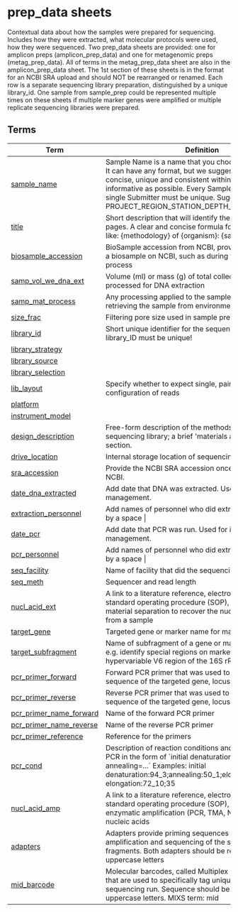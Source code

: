 # prep_data sheets  

Contextual data about how the samples were prepared for sequencing. Includes how they were extracted, what molecular protocols were used, how they were sequenced. Two prep_data sheets are provided: one for amplicon preps (amplicon_prep_data) and one for metagenomic preps (metag_prep_data). All of terms in the metag_prep_data sheet are also in the amplicon_prep_data sheet. The 1st section of these sheets is in the format for an NCBI SRA upload and should NOT be rearranged or renamed. Each row is a separate sequencing library preparation, distinguished by a unique library_id. One sample from sample_prep could be represented multiple times on these sheets if multiple marker genes were amplified or multiple replicate sequencing libraries were prepared.

## Terms   

| Term | Definition | Required By |
|---|---|---|
| [sample_name](https://noaa-omics-templates.readthedocs.io/en/latest/terms/prep_data/sample_name.html) | Sample Name is a name that you choose for the sample. It can have any format, but we suggest that you make it concise, unique and consistent within your lab, and as informative as possible. Every Sample Name from a single Submitter must be unique. Suggested format: PROJECT_REGION_STATION_DEPTH_REPLICATE | NCBI+OBIS |
| [title](https://noaa-omics-templates.readthedocs.io/en/latest/terms/prep_data/title.html) | Short description that will identify the dataset on public pages. A clear and concise formula for the title would be like: {methodology} of {organism}: {sample info} | NCBI+OBIS |
| [biosample_accession](https://noaa-omics-templates.readthedocs.io/en/latest/terms/prep_data/biosample_accession.html) | BioSample accession from NCBI, provided after creating a biosample on NCBI, such as during the SRA submission process | Recommended |
| [samp_vol_we_dna_ext](https://noaa-omics-templates.readthedocs.io/en/latest/terms/prep_data/samp_vol_we_dna_ext.html) | Volume (ml) or mass (g) of total collected sample processed for DNA extraction | Recommended |
| [samp_mat_process](https://noaa-omics-templates.readthedocs.io/en/latest/terms/prep_data/samp_mat_process.html) | Any processing applied to the sample during or after retrieving the sample from environment. | Recommended |
| [size_frac](https://noaa-omics-templates.readthedocs.io/en/latest/terms/prep_data/size_frac.html) | Filtering pore size used in sample preparation | Optional |
| [library_id](https://noaa-omics-templates.readthedocs.io/en/latest/terms/prep_data/library_id.html) | Short unique identifier for the sequencing library. Each library_ID must be unique! | NCBI |
| [library_strategy](https://noaa-omics-templates.readthedocs.io/en/latest/terms/prep_data/library_strategy.html) |  | NCBI |
| [library_source](https://noaa-omics-templates.readthedocs.io/en/latest/terms/prep_data/library_source.html) |  | NCBI |
| [library_selection](https://noaa-omics-templates.readthedocs.io/en/latest/terms/prep_data/library_selection.html) |  | NCBI |
| [lib_layout](https://noaa-omics-templates.readthedocs.io/en/latest/terms/prep_data/lib_layout.html) | Specify whether to expect single, paired, or other configuration of reads | NCBI |
| [platform](https://noaa-omics-templates.readthedocs.io/en/latest/terms/prep_data/platform.html) |  | NCBI |
| [instrument_model](https://noaa-omics-templates.readthedocs.io/en/latest/terms/prep_data/instrument_model.html) |  | NCBI |
| [design_description](https://noaa-omics-templates.readthedocs.io/en/latest/terms/prep_data/design_description.html) | Free-form description of the methods used to create the sequencing library; a brief 'materials and methods' section. | NCBI |
| [drive_location](https://noaa-omics-templates.readthedocs.io/en/latest/terms/prep_data/drive_location.html) | Internal storage location of sequencing files | Recommended |
| [sra_accession](https://noaa-omics-templates.readthedocs.io/en/latest/terms/prep_data/sra_accession.html) | Provide the NCBI SRA accession once generated by NCBI.  | Recommended |
| [date_dna_extracted](https://noaa-omics-templates.readthedocs.io/en/latest/terms/prep_data/date_dna_extracted.html) | Add date that DNA was extracted. Used for internal data management. | Internal |
| [extraction_personnel](https://noaa-omics-templates.readthedocs.io/en/latest/terms/prep_data/extraction_personnel.html) | Add names of personnel who did extraction, separated by a space \| | Internal |
| [date_pcr](https://noaa-omics-templates.readthedocs.io/en/latest/terms/prep_data/date_pcr.html) | Add date that PCR was run. Used for internal data management. | Internal |
| [pcr_personnel](https://noaa-omics-templates.readthedocs.io/en/latest/terms/prep_data/pcr_personnel.html) | Add names of personnel who did extraction, separated by a space \| | Internal |
| [seq_facility](https://noaa-omics-templates.readthedocs.io/en/latest/terms/prep_data/seq_facility.html) | Name of facility that did the sequencing | Recommended |
| [seq_meth](https://noaa-omics-templates.readthedocs.io/en/latest/terms/prep_data/seq_meth.html) | Sequencer and read length | Recommended |
| [nucl_acid_ext](https://noaa-omics-templates.readthedocs.io/en/latest/terms/prep_data/nucl_acid_ext.html) | A link to a literature reference, electronic resource or a standard operating procedure (SOP), that describes the material separation to recover the nucleic acid fraction from a sample | Recommended |
| [target_gene](https://noaa-omics-templates.readthedocs.io/en/latest/terms/prep_data/target_gene.html) | Targeted gene or marker name for marker-based studies | Recommended |
| [target_subfragment](https://noaa-omics-templates.readthedocs.io/en/latest/terms/prep_data/target_subfragment.html) | Name of subfragment of a gene or markerImportant to e.g. identify special regions on marker genes like the hypervariable V6 region of the 16S rRNA gene | Recommended |
| [pcr_primer_forward](https://noaa-omics-templates.readthedocs.io/en/latest/terms/prep_data/pcr_primer_forward.html) | Forward PCR primer that was used to amplify the sequence of the targeted gene, locus or subfragment. | Recommended |
| [pcr_primer_reverse](https://noaa-omics-templates.readthedocs.io/en/latest/terms/prep_data/pcr_primer_reverse.html) | Reverse PCR primer that was used to amplify the sequence of the targeted gene, locus or subfragment. | Recommended |
| [pcr_primer_name_forward](https://noaa-omics-templates.readthedocs.io/en/latest/terms/prep_data/pcr_primer_name_forward.html) | Name of the forward PCR primer | Recommended |
| [pcr_primer_name_reverse](https://noaa-omics-templates.readthedocs.io/en/latest/terms/prep_data/pcr_primer_name_reverse.html) | Name of the reverse PCR primer | Recommended |
| [pcr_primer_reference](https://noaa-omics-templates.readthedocs.io/en/latest/terms/prep_data/pcr_primer_reference.html) | Reference for the primers | Recommended |
| [pcr_cond](https://noaa-omics-templates.readthedocs.io/en/latest/terms/prep_data/pcr_cond.html) | Description of reaction conditions and components of PCR in the form of ´initial denaturation:94degC_1.5min; annealing=...´ Examples: initial denaturation:94_3;annealing:50_1;elongation:72_1.5;final elongation:72_10;35 | Recommended |
| [nucl_acid_amp](https://noaa-omics-templates.readthedocs.io/en/latest/terms/prep_data/nucl_acid_amp.html) | A link to a literature reference, electronic resource or a standard operating procedure (SOP), that describes the enzymatic amplification (PCR, TMA, NASBA) of specific nucleic acids | Optional |
| [adapters](https://noaa-omics-templates.readthedocs.io/en/latest/terms/prep_data/adapters.html) | Adapters provide priming sequences for both amplification and sequencing of the sample-library fragments. Both adapters should be reported; in uppercase letters | Recommended |
| [mid_barcode](https://noaa-omics-templates.readthedocs.io/en/latest/terms/prep_data/mid_barcode.html) | Molecular barcodes, called Multiplex Identifiers (MIDs), that are used to specifically tag unique samples in a sequencing run. Sequence should be reported in uppercase letters. MIXS term: mid | Optional |
